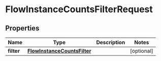 

# FlowInstanceCountsFilterRequest


## Properties

| Name | Type | Description | Notes |
|------------ | ------------- | ------------- | -------------|
|**filter** | [**FlowInstanceCountsFilter**](FlowInstanceCountsFilter.md) |  |  [optional] |



